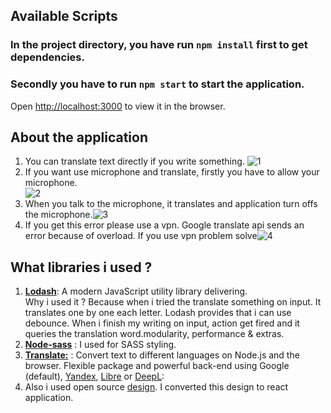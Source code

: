 ## Available Scripts
### In the project directory, you have run  `npm install` first to get dependencies.
### Secondly you have to run `npm start` to start the application.

Open [http://localhost:3000](http://localhost:3000) to view it in the browser.

## About the application
1. You can translate text directly if you write something. ![1](https://user-images.githubusercontent.com/22801767/144762643-a90682a1-f58c-4184-8951-0b8bb242dc23.png)
2. If you want use microphone and translate, firstly you have to allow your microphone.<br> ![2](https://user-images.githubusercontent.com/22801767/144762729-1456ac05-d801-4367-9583-49ab9bbccf31.png)
3. When you talk to the microphone, it translates and application turn offs the microphone.![3](https://user-images.githubusercontent.com/22801767/144762730-63f8ec69-a4a1-4d97-86f6-b2f1a80d112c.png)
4. If you get this error please use a vpn. Google translate api sends an error because of overload. If you use vpn problem solve![4](https://user-images.githubusercontent.com/22801767/144762732-2e1d7622-a05e-44a3-9a5e-38bf4e53d713.png)


## What libraries i used ?
1. <b><a href="https://lodash.com/">Lodash</a></b>:  A modern JavaScript utility library delivering.<br> Why i used it ? Because when i tried the translate something on input. It translates one by one each letter.
Lodash provides that i can use debounce. When i finish my writing on input, action get fired and it queries the translation word.modularity, performance & extras.
2. <b><a href="https://www.npmjs.com/package/node-sass">Node-sass</a></b> : I used for SASS styling.
3.  <b><a href="https://www.npmjs.com/package/translate">Translate:</a></b> : Convert text to different languages on Node.js and the browser. Flexible package and powerful back-end using Google (default), [Yandex](https://translate.yandex.com/), [Libre](https://libretranslate.com/) or [DeepL](https://www.deepl.com/en/translator):
4. Also i used open source <a href="https://codepen.io/ochi/pen/apgxBd">design</a>. I converted this design to react application.
	






  
